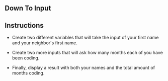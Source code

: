 ## Down To Input

## Instructions

* Create two different variables that will take the input of your first name and your neighbor's first name.

* Create two more inputs that will ask how many months each of you have been coding.

* Finally, display a result with both your names and the total amount of months coding.
